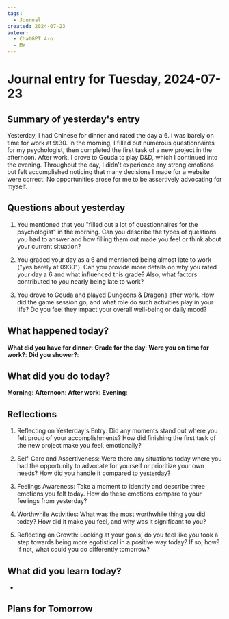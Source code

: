 ```yaml
---
tags:
  - Journal
created: 2024-07-23
auteur:
  - ChatGPT 4-o
  - Me
---
```

# Journal entry for Tuesday, 2024-07-23

## Summary of yesterday's entry

Yesterday, I had Chinese for dinner and rated the day a 6. I was barely on time for work at 9:30. In the morning, I filled out numerous questionnaires for my psychologist, then completed the first task of a new project in the afternoon. After work, I drove to Gouda to play D&D, which I continued into the evening. Throughout the day, I didn’t experience any strong emotions but felt accomplished noticing that many decisions I made for a website were correct. No opportunities arose for me to be assertively advocating for myself.

## Questions about yesterday

1. You mentioned that you "filled out a lot of questionnaires for the psychologist" in the morning. Can you describe the types of questions you had to answer and how filling them out made you feel or think about your current situation?

2. You graded your day as a 6 and mentioned being almost late to work ("yes barely at 0930"). Can you provide more details on why you rated your day a 6 and what influenced this grade? Also, what factors contributed to you nearly being late to work?

3. You drove to Gouda and played Dungeons & Dragons after work. How did the game session go, and what role do such activities play in your life? Do you feel they impact your overall well-being or daily mood?

## What happened today?

**What did you have for dinner**: 
**Grade for the day**: 
**Were you on time for work?**:
**Did you shower?**:

## What did you do today?

**Morning**: 
**Afternoon**: 
**After work**: 
**Evening**: 

## Reflections

1. Reflecting on Yesterday's Entry: Did any moments stand out where you felt proud of your accomplishments? How did finishing the first task of the new project make you feel, emotionally? 

2. Self-Care and Assertiveness: Were there any situations today where you had the opportunity to advocate for yourself or prioritize your own needs? How did you handle it compared to yesterday?

3. Feelings Awareness: Take a moment to identify and describe three emotions you felt today. How do these emotions compare to your feelings from yesterday?

4. Worthwhile Activities: What was the most worthwhile thing you did today? How did it make you feel, and why was it significant to you?

5. Reflecting on Growth: Looking at your goals, do you feel like you took a step towards being more egotistical in a positive way today? If so, how? If not, what could you do differently tomorrow?

## What did you learn today?

- 

## Plans for Tomorrow
